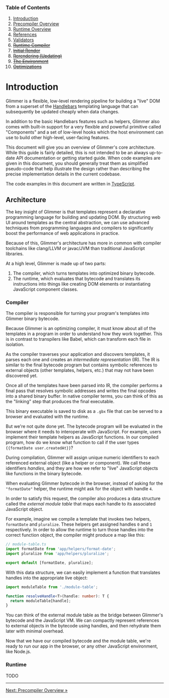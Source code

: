 ### Table of Contents

1. [Introduction](./01-introduction.md)
2. [Precompiler Overview](./02-precompiler-overview.md)
3. [Runtime Overview](./03-runtime-overview.md)
4. [References](./04-references.md)
5. [Validators](./05-validators.md)
6. [~~Runtime Compiler~~](./06-runtime-compiler.md)
7. [~~Initial Render~~](./07-initial-render.md)
8. [~~Rerendering (Updating)~~](./08-rerendering-updating.md)
9. [~~The Environment~~](./09-the-environment.md)
10. [~~Optimizations~~](./10-optimizations.md)

# Introduction

Glimmer is a flexible, low-level rendering pipeline for building a "live" DOM
from a superset of the [Handlebars][handlebars] templating language that can
subsequently be updated cheaply when data changes.

In addition to the basic Handlebars features such as helpers,
Glimmer also comes with built-in support for a very flexible and powerful
primitive called "Components" and a set of low-level hooks which the host
environment can use to build other high-level, user-facing features.

This document will give you an overview of Glimmer's core architecture. While
this guide is fairly detailed, this is not intended to be an always up-to-date
API documentation or getting started guide. When code examples are given in
this document, you should generally treat them as simplified pseudo-code that
help illustrate the design rather than describing the precise implementation
details in the current codebase.

The code examples in this document are written in [TypeScript][typescript].

[handlebars]: http://handlebarsjs.com
[typescript]: http://www.typescriptlang.org

## Architecture

The key insight of Glimmer is that templates represent a declarative programming
language for building and updating DOM. By structuring web UI around templates
as the central abstraction, we can use advanced techniques from programming
languages and compilers to significantly boost the performance of web
applications in practice.

Because of this, Glimmer's architecture has more in common with compiler
toolchains like clang/LLVM or javac/JVM than traditional JavaScript libraries.

At a high level, Glimmer is made up of two parts:

1. The compiler, which turns templates into optimized binary bytecode.
2. The runtime, which evaluates that bytecode and translates its instructions into
   things like creating DOM elements or instantiating JavaScript component classes.

### Compiler

The compiler is responsible for turning your program's templates into Glimmer
binary bytecode.

Because Glimmer is an optimizing compiler, it must know about all of the
templates in a program in order to understand how they work together. This is in
contrast to transpilers like Babel, which can transform each file in isolation.

As the compiler traverses your application and discovers templates, it parses
each one and creates an _intermediate representation_ (IR). The IR is similar to
the final bytecode program but contains symbolic references to external objects
(other templates, helpers, etc.) that may not have been discovered yet.

Once all of the templates have been parsed into IR, the compiler performs a
final pass that resolves symbolic addresses and writes the final opcodes into a
shared binary buffer. In native compiler terms, you can think of this as the
"linking" step that produces the final executable.

This binary executable is saved to disk as a `.gbx` file that can be served to a
browser and evaluated with the runtime.

But we're not quite done yet. The bytecode program will be evaluated in the
browser where it needs to interoperate with JavaScript. For example, users
implement their template helpers as JavaScript functions. In our compiled
program, how do we know what function to call if the user types `{{formatDate
user.createdAt}}`?

During compilation, Glimmer will assign unique numeric identifiers to each
referenced external object (like a helper or component). We call these
identifiers _handles_, and they are how we refer to "live" JavaScript objects
like functions in the binary bytecode.

When evaluating Glimmer bytecode in the browser, instead of asking for the
`"formatDate"` helper, the runtime might ask for the object with handle `4`.

In order to satisfy this request, the compiler also produces a data structure
called the _external module table_ that maps each handle to its associated
JavaScript object.

For example, imagine we compile a template that invokes two helpers, `formatDate` and
`pluralize`. These helpers get assigned handles `0` and `1` respectively. In order to
allow the runtime to turn those handles into the correct function object, the compiler
might produce a map like this:

```js
// module-table.ts
import formatDate from 'app/helpers/format-date';
import pluralize from 'app/helpers/pluralize';

export default [formatDate, pluralize];
```

With this data structure, we can easily implement a function that translates handles into
the appropriate live object:

```ts
import moduleTable from './module-table';

function resolveHandle<T>(handle: number): T {
  return moduleTable[handle];
}
```

You can think of the external module table as the bridge between Glimmer's
bytecode and the JavaScript VM. We can compactly represent references to
external objects in the bytecode using handles, and then rehydrate them later
with minimal overhead.

Now that we have our compiled bytecode and the module table, we're ready to run
our app in the browser, or any other JavaScript environment, like Node.js.

### Runtime

TODO

* * *

[Next: Precompiler Overview »](./02-precompiler-overview.md)
